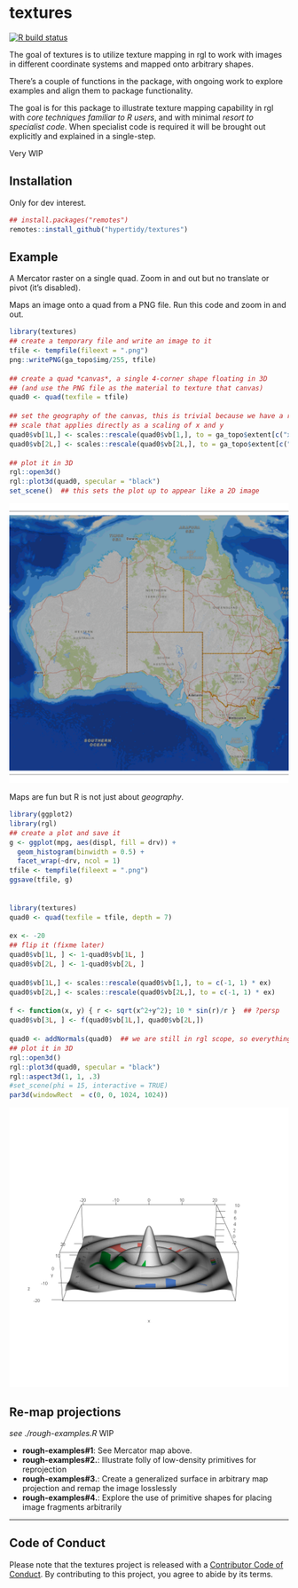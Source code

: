 
<!-- README.md is generated from README.Rmd. Please edit that file -->

# textures

<!-- badges: start -->

[![R build
status](https://github.com/hypertidy/textures/workflows/R-CMD-check/badge.svg)](https://github.com/hypertidy/textures/actions)
<!-- badges: end -->

The goal of textures is to utilize texture mapping in rgl to work with
images in different coordinate systems and mapped onto arbitrary shapes.

There’s a couple of functions in the package, with ongoing work to
explore examples and align them to package functionality.

The goal is for this package to illustrate texture mapping capability in
rgl with *core techniques familiar to R users*, and with minimal *resort
to specialist code*. When specialist code is required it will be brought
out explicitly and explained in a single-step.

Very WIP

## Installation

Only for dev interest.

``` r
## install.packages("remotes")
remotes::install_github("hypertidy/textures")
```

## Example

A Mercator raster on a single quad. Zoom in and out but no translate or
pivot (it’s disabled).

Maps an image onto a quad from a PNG file. Run this code and zoom in and
out.

``` r
library(textures)
## create a temporary file and write an image to it
tfile <- tempfile(fileext = ".png")
png::writePNG(ga_topo$img/255, tfile)

## create a quad *canvas*, a single 4-corner shape floating in 3D
## (and use the PNG file as the material to texture that canvas)
quad0 <- quad(texfile = tfile)

## set the geography of the canvas, this is trivial because we have a rectangular
## scale that applies directly as a scaling of x and y
quad0$vb[1L,] <- scales::rescale(quad0$vb[1,], to = ga_topo$extent[c("xmin", "xmax")])
quad0$vb[2L,] <- scales::rescale(quad0$vb[2L,], to = ga_topo$extent[c("ymin", "ymax")])

## plot it in 3D 
rgl::open3d()
rgl::plot3d(quad0, specular = "black")
set_scene()  ## this sets the plot up to appear like a 2D image
```

![texture map on a quad](man/figures/readme_ga000.png)

Maps are fun but R is not just about *geography*.

``` r
library(ggplot2)
library(rgl)
## create a plot and save it
g <- ggplot(mpg, aes(displ, fill = drv)) + 
  geom_histogram(binwidth = 0.5) + 
  facet_wrap(~drv, ncol = 1)
tfile <- tempfile(fileext = ".png")
ggsave(tfile, g)


library(textures)
quad0 <- quad(texfile = tfile, depth = 7)

ex <- -20
## flip it (fixme later)
quad0$vb[1L, ] <- 1-quad0$vb[1L, ]
quad0$vb[2L, ] <- 1-quad0$vb[2L, ]

quad0$vb[1L,] <- scales::rescale(quad0$vb[1,], to = c(-1, 1) * ex)
quad0$vb[2L,] <- scales::rescale(quad0$vb[2L,], to = c(-1, 1) * ex)

f <- function(x, y) { r <- sqrt(x^2+y^2); 10 * sin(r)/r }  ## ?persp
quad0$vb[3L, ] <- f(quad0$vb[1L,], quad0$vb[2L,])

quad0 <- addNormals(quad0)  ## we are still in rgl scope, so everything is available
## plot it in 3D 
rgl::open3d()
rgl::plot3d(quad0, specular = "black")
rgl::aspect3d(1, 1, .3)
#set_scene(phi = 15, interactive = TRUE)
par3d(windowRect  = c(0, 0, 1024, 1024))
```

![texture map on a quad](man/figures/readme_gg000.png)

## Re-map projections

*see ./rough-examples.R* WIP

  - **rough-examples\#1**: See Mercator map above.
  - **rough-examples\#2.**: Illustrate folly of low-density primitives
    for reprojection
  - **rough-examples\#3.**: Create a generalized surface in arbitrary
    map projection and remap the image losslessly
  - **rough-examples\#4.**: Explore the use of primitive shapes for
    placing image fragments arbitrarily

-----

## Code of Conduct

Please note that the textures project is released with a [Contributor
Code of
Conduct](https://contributor-covenant.org/version/2/0/CODE_OF_CONDUCT.html).
By contributing to this project, you agree to abide by its terms.
